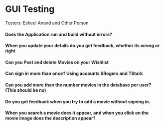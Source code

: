 # GUI Testing

Testers: Esheel Anand and Other Person

#### Does the Application run and build without errors?

#### When you update your details do you get feedback, whether its wrong or right

#### Can you Post and delete Movies on your Wishlist

#### Can sign in more than once? Using accounts SRogers and TStark

#### Can you add more than the number movies in the database per user? (This should be no)

#### Do you get feedback when you try to add a movie without signing in.

#### When you search a movie does it appear, and when you click on the movie image does the description appear?

